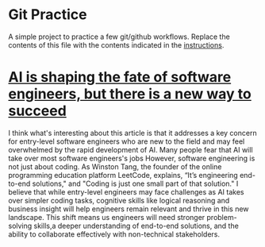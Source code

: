 # Git Practice
A simple project to practice a few git/github workflows.  Replace the contents of this file with the contents indicated in the [instructions](./instructions.md).
# [AI is shaping the fate of software engineers, but there is a new way to succeed](https://www.cnbc.com/2024/06/24/ai-shaping-fate-of-software-engineers-but-there-is-new-way-to-succeed.html)
  I think what's interesting about this article is that it addresses a key concern for
  entry-level software engineers who are new to the field and may feel overwhelmed by the
  rapid development of AI. Many people fear that AI will take over most software engineers's jobs
  However, software engineering is not just about coding. As Winston Tang, the founder of the online
  programming education platform LeetCode, explains, “It’s engineering end-to-end solutions,"
  and "Coding is just one small part of that solution." I believe that while entry-level engineers may face challenges
  as AI takes over simpler coding tasks,  cognitive skills like logical reasoning and business insight
  will help engineers remain relevant and thrive in this new landscape.
  This shift means us engineers will need stronger problem-solving skills,a deeper understanding of end-to-end solutions,
  and the ability to collaborate effectively with non-technical stakeholders.